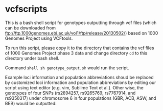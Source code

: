 # vcfscripts

This is a bash shell script for genotypes outputting through vcf files (which can be downloaded from ftp://ftp.1000genomes.ebi.ac.uk/vol1/ftp/release/20130502/) based on 1000 Genomes Project using VCFtools.

To run this script, please copy it to the directory that contains the vcf files of 1000 Genomes Project phase 3 data and change directory ```cd``` to this directory under bash shell.

Command ```shell sh genotype_output.sh``` would run the script.

Example loci information and population abbreviations shoud be replaced by customized loci information and population abbreviations by editing our script using text editor (e.g. vim, Sublime Text et al.). Other wise, the genotypes of four SNPs (rs2894257, rs9265769, rs7767914, and rs9350317) under chromosome 6 in four populations (GBR, ACB, ASW, and BEB) would be outputted.
